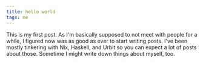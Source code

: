 ```yaml
---
title: hello world
tags: me
---
```



This is my first post. As I'm basically supposed to not meet with people for a
while, I figured now was as good as ever to start writing posts. I've been
mostly tinkering with Nix, Haskell, and Urbit so you can expect a lot of posts
about those. Sometime I might write down things about myself, too. 



